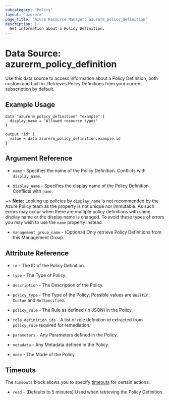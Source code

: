 ```yaml
---
subcategory: "Policy"
layout: "azurerm"
page_title: "Azure Resource Manager: azurerm_policy_definition"
description: |-
  Get information about a Policy Definition.
---
```


# Data Source: azurerm_policy_definition

Use this data source to access information about a Policy Definition, both custom and built in. Retrieves Policy Definitions from your current subscription by default.

## Example Usage

```hcl
data "azurerm_policy_definition" "example" {
  display_name = "Allowed resource types"
}

output "id" {
  value = data.azurerm_policy_definition.example.id
}
```

## Argument Reference

* `name` - Specifies the name of the Policy Definition. Conflicts with `display_name`.

* `display_name` - Specifies the display name of the Policy Definition. Conflicts with `name`.

~> **Note:** Looking up policies by `display_name` is not recommended by the Azure Policy team as the property is not unique nor immutable. As such errors may occur when there are multiple policy definitions with same display name or the display name is changed. To avoid these types of errors you may wish to use the `name` property instead.

* `management_group_name` - (Optional) Only retrieve Policy Definitions from this Management Group.

## Attribute Reference

* `id` - The ID of the Policy Definition.

* `type` - The Type of Policy.

* `description` - The Description of the Policy.

* `policy_type` - The Type of the Policy. Possible values are `BuiltIn`, `Custom` and `NotSpecified`.

* `policy_rule` - The Rule as defined (in JSON) in the Policy.

* `role_definition_ids` - A list of role definition id extracted from `policy_rule` required for remediation.

* `parameters` - Any Parameters defined in the Policy.

* `metadata` - Any Metadata defined in the Policy.

* `mode` - The Mode of the Policy.

## Timeouts

The `timeouts` block allows you to specify [timeouts](https://developer.hashicorp.com/terraform/language/resources/configure#define-operation-timeouts) for certain actions:

* `read` - (Defaults to 5 minutes) Used when retrieving the Policy Definition.
